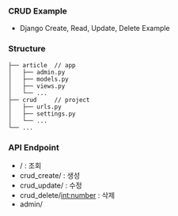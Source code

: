 ### CRUD Example
- Django Create, Read, Update, Delete Example

### Structure
```
├── article  // app
│   ├── admin.py
│   ├── models.py
│   ├── views.py
│   └── ...
├── crud     // project
│   ├── urls.py       
│   ├── settings.py    
│   └── ...
└── ... 
``` 

### API Endpoint
- / : 조회
- crud_create/ : 생성
- crud_update/ : 수정
- crud_delete/<int:number> :  삭제
- admin/ 
